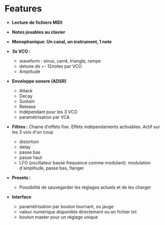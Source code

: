 # Features

- **Lecture de fichiers MIDI**


- **Notes jouables au clavier**


- **Monophonique: Un canal, un instrument, 1 note**


- **3x VCO :**
  - waveform : sinus, carré, triangle, rampe
  - detune de +- 12notes par VCO
  - Amplitude


- **Enveloppe sonore (ADSR)**
  - Attack
  - Decay
  - Sustain
  - Release
  - Indépendant pour les 3 VCO
  - paramètrisation par VCA


- **Filtres :**
Chaine d'effets fixe. Effets indépendaments activables. Actif sur les 3 voix d'un coup
  - distortion
  - delay
  - passe bas
  - passe haut
  - LFO (oscillateur basse frequence comme modulant): modulation d'amplitude, passe bas, flanger


- **Presets :**
  - Possibilité de sauvegarder les réglages actuels et de les charger
  
- **Interface**
  - paramétrisation par bouton tournant, ou jauge
  - valeur numérique disponible directement ou en fichier txt
  - bouton master pour un réglage unique
